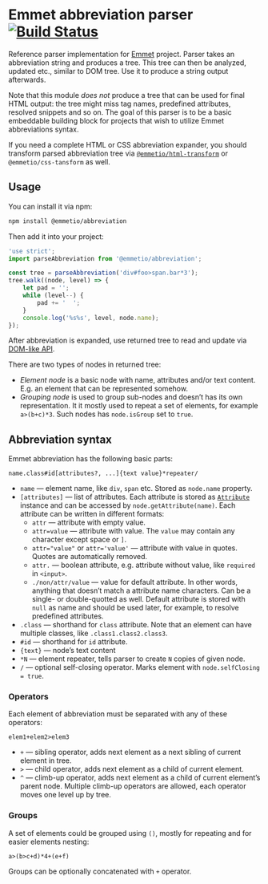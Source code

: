 # Emmet abbreviation parser [![Build Status](https://travis-ci.org/emmetio/abbreviation.svg?branch=master)](https://travis-ci.org/emmetio/abbreviation)

Reference parser implementation for [Emmet](http://emmet.io) project. Parser takes an abbreviation string and produces a tree. This tree can then be analyzed, updated etc., similar to DOM tree. Use it to produce a string output afterwards.

Note that this module *does not* produce a tree that can be used for final HTML output: the tree might miss tag names, predefined attributes, resolved snippets and so on. The goal of this parser is to be a basic embeddable building block for projects that wish to utilize Emmet abbreviations syntax.

If you need a complete HTML or CSS abbreviation expander, you should transform parsed abbreviation tree via [`@emmetio/html-transform`](https://github.com/emmetio/html-transform) or `@emmetio/css-tansform` as well.

## Usage

You can install it via npm:

```bash
npm install @emmetio/abbreviation
```

Then add it into your project:

```js
'use strict';
import parseAbbreviation from '@emmetio/abbreviation';

const tree = parseAbbreviation('div#foo>span.bar*3');
tree.walk((node, level) => {
	let pad = '';
	while (level--) {
		pad += '  ';
	}
	console.log('%s%s', level, node.name);
});
```

After abbreviation is expanded, use returned tree to read and update via [DOM-like API](/lib/node.js).

There are two types of nodes in returned tree:

* *Element node* is a basic node with name, attributes and/or text content. E.g. an element that can be represented somehow.
* *Grouping node* is used to group sub-nodes and doesn’t has its own representation. It it mostly used to repeat a set of elements, for example `a>(b+c)*3`. Such nodes has `node.isGroup` set to `true`.

## Abbreviation syntax

Emmet abbreviation has the following basic parts:

```
name.class#id[attributes?, ...]{text value}*repeater/
```

* `name` — element name, like `div`, `span` etc. Stored as `node.name` property.
* `[attributes]` — list of attributes. Each attribute is stored as [`Attribute`](/lib/attribute.js) instance and can be accessed by `node.getAttribute(name)`. Each attribute can be written in different formats:
	* `attr` — attribute with empty value.
	* `attr=value` — attribute with value. The `value` may contain any character except space or `]`.
	* `attr="value"` or `attr='value'` — attribute with value in quotes. Quotes are automatically removed.
	* `attr.` — boolean attribute, e.g. attribute without value, like `required` in `<input>`.
	* `./non/attr/value` — value for default attribute. In other words, anything that doesn’t match a attribute name characters. Can be a single- or double-quotted as well. Default attribute is stored with `null` as name and should be used later, for example, to resolve predefined attributes.
* `.class` — shorthand for `class` attribute. Note that an element can have multiple classes, like `.class1.class2.class3`.
* `#id` — shorthand for `id` attribute.
* `{text}` — node’s text content
* `*N` — element repeater, tells parser to create `N` copies of given node.
* `/` — optional self-closing operator. Marks element with `node.selfClosing = true`.

### Operators

Each element of abbreviation must be separated with any of these operators:

```
elem1+elem2>elem3
```

* `+` — sibling operator, adds next element as a next sibling of current element in tree.
* `>` — child operator, adds next element as a child of current element.
* `^` — climb-up operator, adds next element as a child of current element’s parent node. Multiple climb-up operators are allowed, each operator moves one level up by tree.

### Groups

A set of elements could be grouped using `()`, mostly for repeating and for easier elements nesting:

```
a>(b>c+d)*4+(e+f)
```

Groups can be optionally concatenated with `+` operator.
